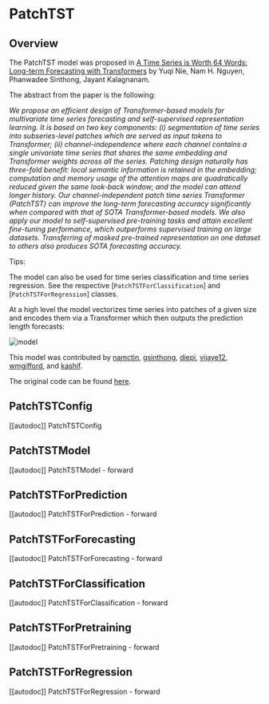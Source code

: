 <!--Copyright 2023 The HuggingFace Team. All rights reserved.

Licensed under the Apache License, Version 2.0 (the "License"); you may not use this file except in compliance with
the License. You may obtain a copy of the License at

http://www.apache.org/licenses/LICENSE-2.0

Unless required by applicable law or agreed to in writing, software distributed under the License is distributed on
an "AS IS" BASIS, WITHOUT WARRANTIES OR CONDITIONS OF ANY KIND, either express or implied. See the License for the
specific language governing permissions and limitations under the License.

⚠️ Note that this file is in Markdown but contain specific syntax for our doc-builder (similar to MDX) that may not be
rendered properly in your Markdown viewer.

-->

# PatchTST

## Overview

The PatchTST model was proposed in [A Time Series is Worth 64 Words: Long-term Forecasting with Transformers](https://arxiv.org/abs/2211.14730) by Yuqi Nie, Nam H. Nguyen, Phanwadee Sinthong, Jayant Kalagnanam.

The abstract from the paper is the following:

*We propose an efficient design of Transformer-based models for multivariate time series forecasting and self-supervised representation learning. It is based on two key components: (i) segmentation of time series into subseries-level patches which are served as input tokens to Transformer; (ii) channel-independence where each channel contains a single univariate time series that shares the same embedding and Transformer weights across all the series. Patching design naturally has three-fold benefit: local semantic information is retained in the embedding; computation and memory usage of the attention maps are quadratically reduced given the same look-back window; and the model can attend longer history. Our channel-independent patch time series Transformer (PatchTST) can improve the long-term forecasting accuracy significantly when compared with that of SOTA Transformer-based models. We also apply our model to self-supervised pre-training tasks and attain excellent fine-tuning performance, which outperforms supervised training on large datasets. Transferring of masked pre-trained representation on one dataset to others also produces SOTA forecasting accuracy.*

Tips:

The model can also be used for time series classification and time series regression. See the respective [`PatchTSTForClassification`] and [`PatchTSTForRegression`] classes.

At a high level the model vectorizes time series into patches of a given size and encodes them via a Transformer which then outputs the prediction length forecasts:

![model](https://github.com/namctin/transformers/assets/8100/150af169-29de-419a-8d98-eb78251c21fa)


This model was contributed by [namctin](https://huggingface.co/namctin), [gsinthong](https://huggingface.co/gsinthong), [diepi](https://huggingface.co/diepi), [vijaye12](https://huggingface.co/vijaye12), [wmgifford](https://huggingface.co/wmgifford), and [kashif](https://huggingface.co/kashif).

The original code can be found [here](https://github.com/yuqinie98/PatchTST).


## PatchTSTConfig

[[autodoc]] PatchTSTConfig


## PatchTSTModel

[[autodoc]] PatchTSTModel
    - forward


## PatchTSTForPrediction

[[autodoc]] PatchTSTForPrediction
    - forward


## PatchTSTForForecasting

[[autodoc]] PatchTSTForForecasting
    - forward


## PatchTSTForClassification

[[autodoc]] PatchTSTForClassification
    - forward


## PatchTSTForPretraining

[[autodoc]] PatchTSTForPretraining
    - forward


## PatchTSTForRegression

[[autodoc]] PatchTSTForRegression
    - forward

